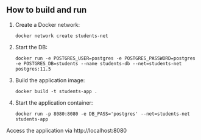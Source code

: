 ## How to build and run
1. Create a Docker network:
    ```shell script
    docker network create students-net
    ```
2. Start the DB:
    ```shell script
    docker run -e POSTGRES_USER=postgres -e POSTGRES_PASSWORD=postgres -e POSTGRES_DB=students --name students-db --net=students-net postgres:11.5
    ```
3. Build the application image:
    ```shell script
    docker build -t students-app .
    ```
4. Start the application container:
    ```shell script
    docker run -p 8080:8080 -e DB_PASS='postgres' --net=students-net students-app
    ```
Access the application via http://localhost:8080
